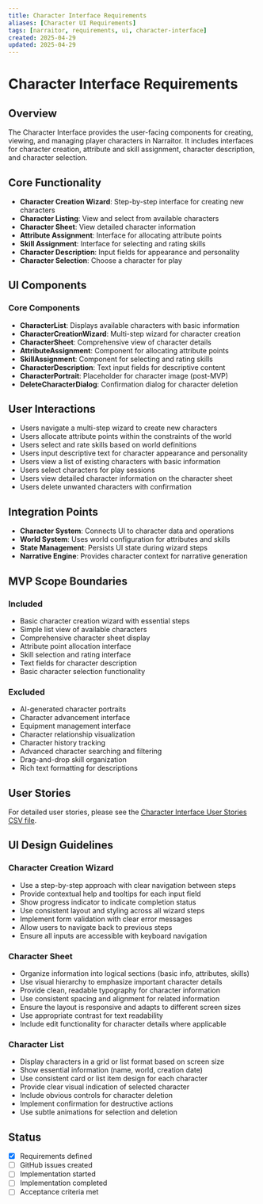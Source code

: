 ```yaml
---
title: Character Interface Requirements
aliases: [Character UI Requirements]
tags: [narraitor, requirements, ui, character-interface]
created: 2025-04-29
updated: 2025-04-29
---
```


# Character Interface Requirements

## Overview
The Character Interface provides the user-facing components for creating, viewing, and managing player characters in Narraitor. It includes interfaces for character creation, attribute and skill assignment, character description, and character selection.

## Core Functionality
- **Character Creation Wizard**: Step-by-step interface for creating new characters
- **Character Listing**: View and select from available characters
- **Character Sheet**: View detailed character information
- **Attribute Assignment**: Interface for allocating attribute points
- **Skill Assignment**: Interface for selecting and rating skills
- **Character Description**: Input fields for appearance and personality
- **Character Selection**: Choose a character for play

## UI Components

### Core Components
- **CharacterList**: Displays available characters with basic information
- **CharacterCreationWizard**: Multi-step wizard for character creation
- **CharacterSheet**: Comprehensive view of character details
- **AttributeAssignment**: Component for allocating attribute points
- **SkillAssignment**: Component for selecting and rating skills
- **CharacterDescription**: Text input fields for descriptive content
- **CharacterPortrait**: Placeholder for character image (post-MVP)
- **DeleteCharacterDialog**: Confirmation dialog for character deletion

## User Interactions
- Users navigate a multi-step wizard to create new characters
- Users allocate attribute points within the constraints of the world
- Users select and rate skills based on world definitions
- Users input descriptive text for character appearance and personality
- Users view a list of existing characters with basic information
- Users select characters for play sessions
- Users view detailed character information on the character sheet
- Users delete unwanted characters with confirmation

## Integration Points
- **Character System**: Connects UI to character data and operations
- **World System**: Uses world configuration for attributes and skills
- **State Management**: Persists UI state during wizard steps
- **Narrative Engine**: Provides character context for narrative generation

## MVP Scope Boundaries

### Included
- Basic character creation wizard with essential steps
- Simple list view of available characters
- Comprehensive character sheet display
- Attribute point allocation interface
- Skill selection and rating interface
- Text fields for character description
- Basic character selection functionality

### Excluded
- AI-generated character portraits
- Character advancement interface
- Equipment management interface
- Character relationship visualization
- Character history tracking
- Advanced character searching and filtering
- Drag-and-drop skill organization
- Rich text formatting for descriptions

## User Stories
For detailed user stories, please see the [Character Interface User Stories CSV file](./character-interface-user-stories.csv).

## UI Design Guidelines

### Character Creation Wizard
- Use a step-by-step approach with clear navigation between steps
- Provide contextual help and tooltips for each input field
- Show progress indicator to indicate completion status
- Use consistent layout and styling across all wizard steps
- Implement form validation with clear error messages
- Allow users to navigate back to previous steps
- Ensure all inputs are accessible with keyboard navigation

### Character Sheet
- Organize information into logical sections (basic info, attributes, skills)
- Use visual hierarchy to emphasize important character details
- Provide clean, readable typography for character information
- Use consistent spacing and alignment for related information
- Ensure the layout is responsive and adapts to different screen sizes
- Use appropriate contrast for text readability
- Include edit functionality for character details where applicable

### Character List
- Display characters in a grid or list format based on screen size
- Show essential information (name, world, creation date)
- Use consistent card or list item design for each character
- Provide clear visual indication of selected character
- Include obvious controls for character deletion
- Implement confirmation for destructive actions
- Use subtle animations for selection and deletion

## Status
- [x] Requirements defined
- [ ] GitHub issues created
- [ ] Implementation started
- [ ] Implementation completed
- [ ] Acceptance criteria met